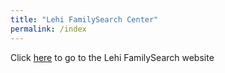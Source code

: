```yaml
---
title: "Lehi FamilySearch Center"
permalink: /index
---
```

Click [here](https://lehifsc.org) to go to the Lehi FamilySearch website
